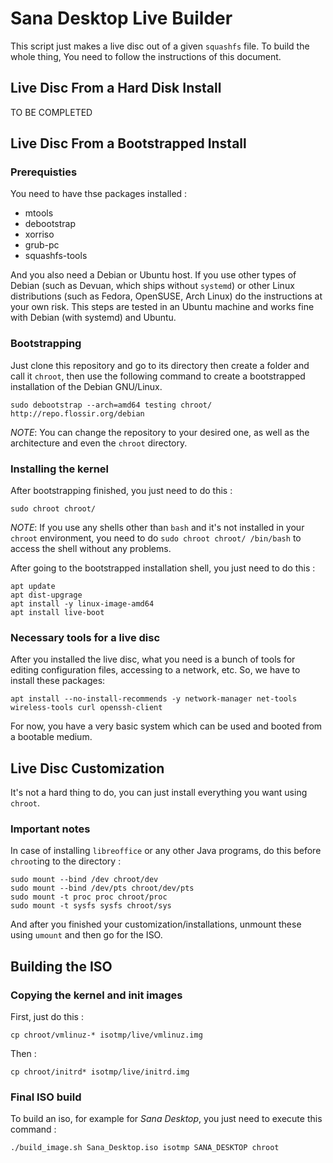 # Sana Desktop Live Builder

This script just makes a live disc out of a given `squashfs` file. To build the whole thing, You need to follow the instructions of this document. 

## Live Disc From a Hard Disk Install

TO BE COMPLETED

## Live Disc From a Bootstrapped Install 

### Prerequisties 

You need to have thse packages installed : 

* mtools 
* debootstrap
* xorriso 
* grub-pc 
* squashfs-tools 

And you also need a Debian or Ubuntu host. If you use other types of Debian (such as Devuan, which ships without `systemd`) or other Linux distributions (such as Fedora, OpenSUSE, Arch Linux) do the instructions at your own risk. This steps are tested in an Ubuntu machine and works fine with Debian (with systemd) and Ubuntu. 

### Bootstrapping 

Just clone this repository and go to its directory then create a folder and call it `chroot`, then use the following command to create a bootstrapped installation of the Debian GNU/Linux. 

```
sudo debootstrap --arch=amd64 testing chroot/ http://repo.flossir.org/debian
``` 

_NOTE_: You can change the repository to your desired one, as well as the architecture and even the `chroot` directory. 

### Installing the kernel 

After bootstrapping finished, you just need to do this : 

```
sudo chroot chroot/
``` 

_NOTE_: If you use any shells other than `bash` and it's not installed in your `chroot` environment, you need to do `sudo chroot chroot/ /bin/bash` to access the shell without any problems.

After going to the bootstrapped installation shell, you just need to do this : 

```
apt update
apt dist-upgrage 
apt install -y linux-image-amd64
apt install live-boot
``` 

### Necessary tools for a live disc 

After you installed the live disc, what you need is a bunch of tools for editing configuration files, accessing to a network, etc. So, we have to install these packages: 

```
apt install --no-install-recommends -y network-manager net-tools wireless-tools curl openssh-client
```

For now, you have a very basic system which can be used and booted from a bootable medium. 

## Live Disc Customization

It's not a hard thing to do, you can just install everything you want using `chroot`. 

### Important notes 

In case of installing `libreoffice` or any other Java programs, do this before `chroot`ing to the directory : 

```
sudo mount --bind /dev chroot/dev
sudo mount --bind /dev/pts chroot/dev/pts
sudo mount -t proc proc chroot/proc
sudo mount -t sysfs sysfs chroot/sys
``` 

And after you finished your customization/installations, unmount these using `umount` and then go for the ISO. 

## Building the ISO 

### Copying the kernel and init images 

First, just do this : 

```cp chroot/vmlinuz-* isotmp/live/vmlinuz.img``` 

Then : 

```cp chroot/initrd* isotmp/live/initrd.img``` 

### Final ISO build 

To build an iso, for example for _Sana Desktop_, you just need to execute this command : 

```
./build_image.sh Sana_Desktop.iso isotmp SANA_DESKTOP chroot
``` 